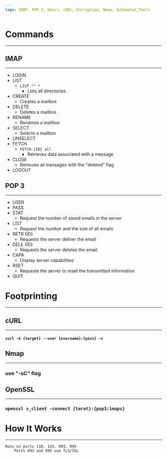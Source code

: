 ```yaml
---
tags: IMAP, POP_3, Email, cURL, Encryption, Nmap, Automated_Tools
---
```

# Commands
***
## IMAP
***
- LOGIN
- LIST
	- `LIST "" *`
		- Lists all directories
- CREATE
	- Creates a mailbox
- DELETE
	- Deletes a mailbox
- RENAME
	- Renames a mailbox
- SELECT
	- Selects a mailbox
- UNSELECT
- FETCH
	- `FETCH {ID} all`
		- Retrieves data associated with a message
- CLOSE
	- Removes all messages with the "deleted" flag
- LOGOUT

## POP 3
***
- USER
- PASS
- STAT
	- Request the number of saved emails in the server
- LIST
	- Request the number and the size of all emails
- RETR {ID}
	- Requests the server deliver the email
- DELE {ID}
	- Requests the server deletes the email.
- CAPA
	- Display server capabilities
- RSET 
	- Requests the server to reset the transmitted information
- QUIT

# Footprinting
***
## cURL
***
#### `curl -k {target} --user {username}:{pass} -v`

## Nmap
***
### use "-sC" flag
## OpenSSL
***
### `openssl s_client -connect {taret}:{pop3/imaps}`
# How It Works
***
	Runs on ports 110, 143, 993, 995
		Ports 993 and 995 use TLS/SSL